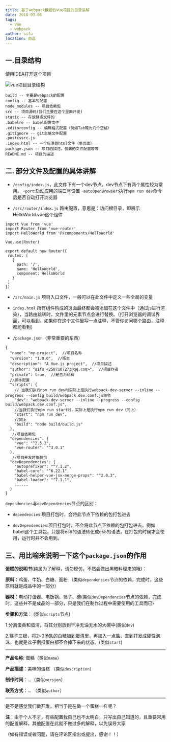 ```yaml
---
title: 基于webpack模板的Vue项目的目录讲解
date: 2018-03-06
tags: 
  - Vue
  - webpack
author: sifu
location: 南昌
---
```


## 一.目录结构
使用IDEA打开这个项目

![vue项目目录结构](http://upload-images.jianshu.io/upload_images/5011280-3893187b174c062f.png?imageMogr2/auto-orient/strip%7CimageView2/2/w/1240)

```
build -- 主要是webpack的配置
config -- 基本的配置
node_modules -- 项目依赖包
src -- 项目源码(我们主要在这个里面开发)
static -- 存放静态文件的
.babelre -- babel配置文件
.editorconfig -- 编辑格式配置（例如Tab键为几个空格）
.gitignore -- git忽略文件配置
.postcssrc.js
.index.html -- 一个标准的html文件（单页面）
package.json -- 项目的描述，依赖的文件配置等等
README.md -- 项目的描述
```
## 二. 部分文件及配置的具体讲解
- `/config/index.js`，此文件下有一个dev节点，dev节点下有两个属性较为常用。
-`port`:启动应用的端口号设置
-`autoOpenBrowser`:执行`npm run dev`命令后是否自动打开浏览器

- `/src/router/index.js`
路由配置，意思是：访问根目录，即展示HelloWorld.vue这个组件
 ```
import Vue from 'vue'
import Router from 'vue-router'
import HelloWorld from '@/components/HelloWorld'

Vue.use(Router)

export default new Router({
  routes: [
    {
      path: '/',
      name: 'HelloWorld',
      component: HelloWorld
    }
  ]
})

```
- `/src/main.js` 项目入口文件，一般可以在此文件中定义一些全局的变量

- `index.html` 所有组件构成的页面最终都会被添加在这个文件中（通过js进行渲染），当路由跳转时，文件里的元素节点会进行替换。（打开浏览器的调试界面，可以看到，如果你在这个文件里写一点注释，不管你访问哪个路由，注释都能看到）

- `/package.json`（非常重要的东西）
```
{
  "name": "my-project",  //项目名称
  "version": "1.0.0",  //版本
  "description": "A Vue.js project",  //项目描述
  "author": "sifu <2587107273@qq.com>",  //项目作者
  "private": true,  //是否为私有
  //脚本配置
  "scripts": {
    // 当我们执行npm run dev时实际上是执行webpack-dev-server --inline --progress --config build/webpack.dev.conf.js命令
    "dev": "webpack-dev-server --inline --progress --config build/webpack.dev.conf.js",
    //当我们执行npm run start时，实际上是执行npm run dev（同上）
    "start": "npm run dev",
    //同上
    "build": "node build/build.js"
  },
   //项目依赖包
  "dependencies": {
    "vue": "^2.5.2",
    "vue-router": "^3.0.1"
  },
   //项目开发时依赖包
  "devDependencies": {
    "autoprefixer": "^7.1.2",
    "babel-core": "^6.22.1",
    "babel-helper-vue-jsx-merge-props": "^2.0.3",
    "babel-loader": "^7.1.1",
    ......
  }
}
```

`dependencies`与`devDependencies`节点的区别：
- `dependencies`:项目打包时，会将此节点下依赖的包打包进去

- `devDependencies`:项目打包时，不会将此节点下依赖的包打包进去，例如babel这个工具包，只是将es6的语法转化成es5的语法，在打包的时候才会使用，运行时并不会用到。

## 三、用比喻来说明一下这个`package.json`的作用
**蛋糕的说明书**(纯属为了解释，请勿模仿，不然会做出黑暗料理来的哦)：

**原料**：鸡蛋、牛奶、白糖、面粉 （类似`dependencies`节点的依赖，完成时，这些原料就是成品中的一部分）

**器材**：电动打蛋器、电饭锅、筛子、碗(类似`devDependencies`节点的依赖，完成时，这些并不是成品的一部分，只是我们在制作过程中需要使用的工具而已)

**步骤和方法**： (类似`scripts`节点)

1.分离蛋黄和蛋清，将其分别放到干净无油无水的大碗中(类似`dev`)

2.筷子三根，将2~3汤匙的白糖加到蛋清里，再加入一点盐，直到打发成硬性泡沫，也就是盆子倒扣蛋白都不会掉下来的状态。(类似`start`)

-----

**产品名称**: 蛋糕（类似`name`）

**产品描述**：美味的蛋糕 （类似`description`）

**制作时间**：...（类似`version`）

**联系方式**：... （类似`author`）

-----

是不是感觉我们做开发，相当于是在做一个蛋糕一样呢？

**注**：由于个人不才，有些配置我自己也不太明白，只写出自己知道的，且重要常用的配置解释，其他配置在此就不做过多的解释，以免误导大家

（如有错误或者问题，请在评论区指出或提出，感谢！！）

<Vssue :title="$title" />
